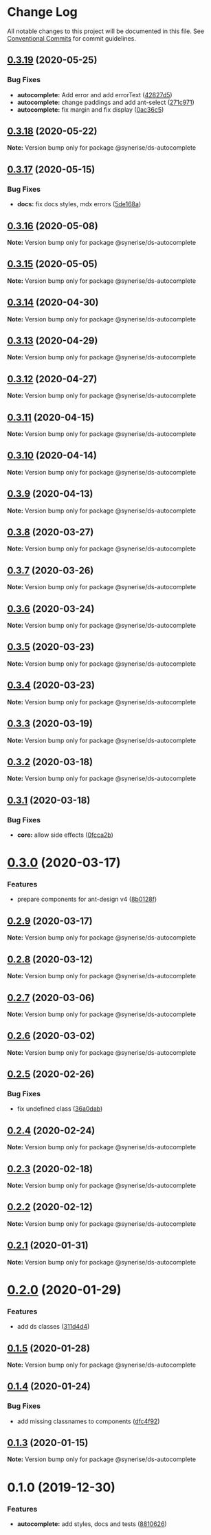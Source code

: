 # Change Log

All notable changes to this project will be documented in this file.
See [Conventional Commits](https://conventionalcommits.org) for commit guidelines.

## [0.3.19](https://github.com/Synerise/synerise-design/compare/@synerise/ds-autocomplete@0.3.18...@synerise/ds-autocomplete@0.3.19) (2020-05-25)


### Bug Fixes

* **autocomplete:** Add error and add errorText ([42827d5](https://github.com/Synerise/synerise-design/commit/42827d57d3bf90ae18779b85d3a8720c653cfdee))
* **autocomplete:** change paddings and add ant-select ([271c971](https://github.com/Synerise/synerise-design/commit/271c9719b0d54339404899afaa684908559c5638))
* **autocomplete:** fix margin and fix display ([0ac36c5](https://github.com/Synerise/synerise-design/commit/0ac36c53c63fab502399fcc236b8e365c6587125))





## [0.3.18](https://github.com/Synerise/synerise-design/compare/@synerise/ds-autocomplete@0.3.17...@synerise/ds-autocomplete@0.3.18) (2020-05-22)

**Note:** Version bump only for package @synerise/ds-autocomplete





## [0.3.17](https://github.com/Synerise/synerise-design/compare/@synerise/ds-autocomplete@0.3.16...@synerise/ds-autocomplete@0.3.17) (2020-05-15)


### Bug Fixes

* **docs:** fix docs styles, mdx errors ([5de168a](https://github.com/Synerise/synerise-design/commit/5de168acb30eafd3ff88b43654dc0c56366af1bb))





## [0.3.16](https://github.com/Synerise/synerise-design/compare/@synerise/ds-autocomplete@0.3.15...@synerise/ds-autocomplete@0.3.16) (2020-05-08)

**Note:** Version bump only for package @synerise/ds-autocomplete





## [0.3.15](https://github.com/Synerise/synerise-design/compare/@synerise/ds-autocomplete@0.3.14...@synerise/ds-autocomplete@0.3.15) (2020-05-05)

**Note:** Version bump only for package @synerise/ds-autocomplete





## [0.3.14](https://github.com/Synerise/synerise-design/compare/@synerise/ds-autocomplete@0.3.13...@synerise/ds-autocomplete@0.3.14) (2020-04-30)

**Note:** Version bump only for package @synerise/ds-autocomplete





## [0.3.13](https://github.com/Synerise/synerise-design/compare/@synerise/ds-autocomplete@0.3.12...@synerise/ds-autocomplete@0.3.13) (2020-04-29)

**Note:** Version bump only for package @synerise/ds-autocomplete





## [0.3.12](https://github.com/Synerise/synerise-design/compare/@synerise/ds-autocomplete@0.3.11...@synerise/ds-autocomplete@0.3.12) (2020-04-27)

**Note:** Version bump only for package @synerise/ds-autocomplete





## [0.3.11](https://github.com/Synerise/synerise-design/compare/@synerise/ds-autocomplete@0.3.10...@synerise/ds-autocomplete@0.3.11) (2020-04-15)

**Note:** Version bump only for package @synerise/ds-autocomplete





## [0.3.10](https://github.com/Synerise/synerise-design/compare/@synerise/ds-autocomplete@0.3.9...@synerise/ds-autocomplete@0.3.10) (2020-04-14)

**Note:** Version bump only for package @synerise/ds-autocomplete





## [0.3.9](https://github.com/Synerise/synerise-design/compare/@synerise/ds-autocomplete@0.3.8...@synerise/ds-autocomplete@0.3.9) (2020-04-13)

**Note:** Version bump only for package @synerise/ds-autocomplete





## [0.3.8](https://github.com/Synerise/synerise-design/compare/@synerise/ds-autocomplete@0.3.7...@synerise/ds-autocomplete@0.3.8) (2020-03-27)

**Note:** Version bump only for package @synerise/ds-autocomplete





## [0.3.7](https://github.com/Synerise/synerise-design/compare/@synerise/ds-autocomplete@0.3.6...@synerise/ds-autocomplete@0.3.7) (2020-03-26)

**Note:** Version bump only for package @synerise/ds-autocomplete





## [0.3.6](https://github.com/Synerise/synerise-design/compare/@synerise/ds-autocomplete@0.3.5...@synerise/ds-autocomplete@0.3.6) (2020-03-24)

**Note:** Version bump only for package @synerise/ds-autocomplete





## [0.3.5](https://github.com/Synerise/synerise-design/compare/@synerise/ds-autocomplete@0.3.3...@synerise/ds-autocomplete@0.3.5) (2020-03-23)

**Note:** Version bump only for package @synerise/ds-autocomplete





## [0.3.4](https://github.com/Synerise/synerise-design/compare/@synerise/ds-autocomplete@0.3.3...@synerise/ds-autocomplete@0.3.4) (2020-03-23)

**Note:** Version bump only for package @synerise/ds-autocomplete





## [0.3.3](https://github.com/Synerise/synerise-design/compare/@synerise/ds-autocomplete@0.3.2...@synerise/ds-autocomplete@0.3.3) (2020-03-19)

**Note:** Version bump only for package @synerise/ds-autocomplete





## [0.3.2](https://github.com/Synerise/synerise-design/compare/@synerise/ds-autocomplete@0.3.1...@synerise/ds-autocomplete@0.3.2) (2020-03-18)

**Note:** Version bump only for package @synerise/ds-autocomplete





## [0.3.1](https://github.com/Synerise/synerise-design/compare/@synerise/ds-autocomplete@0.3.0...@synerise/ds-autocomplete@0.3.1) (2020-03-18)


### Bug Fixes

* **core:** allow side effects ([0fcca2b](https://github.com/Synerise/synerise-design/commit/0fcca2b3476b539a60d6d21af5a43a7d32135868))





# [0.3.0](https://github.com/Synerise/synerise-design/compare/@synerise/ds-autocomplete@0.2.9...@synerise/ds-autocomplete@0.3.0) (2020-03-17)

### Features

- prepare components for ant-design v4 ([8b0128f](https://github.com/Synerise/synerise-design/commit/8b0128f4e8cd581bc522835a03412f9c78439def))

## [0.2.9](https://github.com/Synerise/synerise-design/compare/@synerise/ds-autocomplete@0.2.8...@synerise/ds-autocomplete@0.2.9) (2020-03-17)

**Note:** Version bump only for package @synerise/ds-autocomplete

## [0.2.8](https://github.com/Synerise/synerise-design/compare/@synerise/ds-autocomplete@0.2.7...@synerise/ds-autocomplete@0.2.8) (2020-03-12)

**Note:** Version bump only for package @synerise/ds-autocomplete

## [0.2.7](https://github.com/Synerise/synerise-design/compare/@synerise/ds-autocomplete@0.2.6...@synerise/ds-autocomplete@0.2.7) (2020-03-06)

**Note:** Version bump only for package @synerise/ds-autocomplete

## [0.2.6](https://github.com/Synerise/synerise-design/compare/@synerise/ds-autocomplete@0.2.5...@synerise/ds-autocomplete@0.2.6) (2020-03-02)

**Note:** Version bump only for package @synerise/ds-autocomplete

## [0.2.5](https://github.com/Synerise/synerise-design/compare/@synerise/ds-autocomplete@0.2.4...@synerise/ds-autocomplete@0.2.5) (2020-02-26)

### Bug Fixes

- fix undefined class ([36a0dab](https://github.com/Synerise/synerise-design/commit/36a0dabe726c71e05f22612dde4ffd1ae7236e38))

## [0.2.4](https://github.com/Synerise/synerise-design/compare/@synerise/ds-autocomplete@0.2.3...@synerise/ds-autocomplete@0.2.4) (2020-02-24)

**Note:** Version bump only for package @synerise/ds-autocomplete

## [0.2.3](https://github.com/Synerise/synerise-design/compare/@synerise/ds-autocomplete@0.2.2...@synerise/ds-autocomplete@0.2.3) (2020-02-18)

**Note:** Version bump only for package @synerise/ds-autocomplete

## [0.2.2](https://github.com/Synerise/synerise-design/compare/@synerise/ds-autocomplete@0.2.1...@synerise/ds-autocomplete@0.2.2) (2020-02-12)

**Note:** Version bump only for package @synerise/ds-autocomplete

## [0.2.1](https://github.com/Synerise/synerise-design/compare/@synerise/ds-autocomplete@0.2.0...@synerise/ds-autocomplete@0.2.1) (2020-01-31)

**Note:** Version bump only for package @synerise/ds-autocomplete

# [0.2.0](https://github.com/Synerise/synerise-design/compare/@synerise/ds-autocomplete@0.1.5...@synerise/ds-autocomplete@0.2.0) (2020-01-29)

### Features

- add ds classes ([311d4d4](https://github.com/Synerise/synerise-design/commit/311d4d48a76c6e1df493261f3d1c4423f4601426))

## [0.1.5](https://github.com/Synerise/synerise-design/compare/@synerise/ds-autocomplete@0.1.4...@synerise/ds-autocomplete@0.1.5) (2020-01-28)

**Note:** Version bump only for package @synerise/ds-autocomplete

## [0.1.4](https://github.com/Synerise/synerise-design/compare/@synerise/ds-autocomplete@0.1.3...@synerise/ds-autocomplete@0.1.4) (2020-01-24)

### Bug Fixes

- add missing classnames to components ([dfc4f92](https://github.com/Synerise/synerise-design/commit/dfc4f921747285155eec967e95c7edc4f27a9e77))

## [0.1.3](https://github.com/Synerise/synerise-design/compare/@synerise/ds-autocomplete@0.1.2...@synerise/ds-autocomplete@0.1.3) (2020-01-15)

**Note:** Version bump only for package @synerise/ds-autocomplete

# 0.1.0 (2019-12-30)

### Features

- **autocomplete:** add styles, docs and tests ([8810626](https://github.com/Synerise/synerise-design/commit/88106266f47803e8ef2790242e3a2d82e95760ef))
